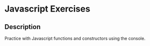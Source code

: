 # Javascript Exercises

## Description

Practice with Javascript functions and constructors using the console.
